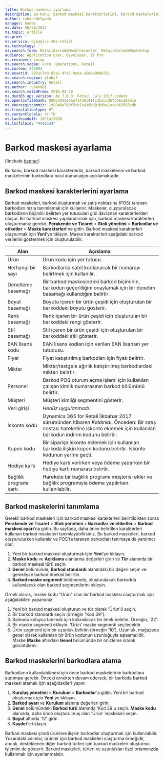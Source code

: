 ```yaml
---
title: Barkod maskesi ayarlama
description: Bu konu, barkod maskesi karakterlerini, barkod maskelerini ve barkod maskelerinin barkodlara nasıl atanacağını açıklamaktadır.
author: rubencdelgado
manager: AnnBe
ms.date: 06/20/2017
ms.topic: article
ms.prod: ''
ms.service: dynamics-365-retail
ms.technology: ''
ms.search.form: RetailBarcodeMaskCharacter, RetailBarcodeMaskSetup
audience: Application User, Developer, IT Pro
ms.reviewer: josaw
ms.search.scope: Core, Operations, Retail
ms.custom: 265994
ms.assetid: 5831c74d-d2a1-4fa5-9a9a-a5aba8848381
ms.search.region: global
ms.search.industry: Retail
ms.author: rubendel
ms.search.validFrom: 2016-02-28
ms.dyn365.ops.version: AX 7.0.0, Retail July 2017 update
ms.openlocfilehash: 89b63843daaa714d9141fc362c3d6fcb6ca9a91e
ms.sourcegitcommit: 199848e78df5cb7c439b001bdbe1ece963593cdb
ms.translationtype: HT
ms.contentlocale: tr-TR
ms.lasthandoff: 10/13/2020
ms.locfileid: "4416524"
---
```

# <a name="set-up-bar-code-masks"></a>Barkod maskesi ayarlama

[!include [banner](includes/banner.md)]

Bu konu, barkod maskesi karakterlerini, barkod maskelerini ve barkod maskelerinin barkodlara nasıl atanacağını açıklamaktadır.

## <a name="set-up-bar-code-mask-characters"></a>Barkod maskesi karakterlerini ayarlama

Barkod maskeleri, barkod oluşturmak ve satış noktasına (POS) taranan barkodları hızla tanımlamak için kullanılır. Maskeler, oluşturulacak barkodların biçimini belirten yer tutucuları gibi davranan karakterlerden oluşur. Bir barkod maskesi yapılandırmak için, barkod maskesi karakterleri oluşturmanız gerekir. **Perakende ve Ticaret** &gt; **Stok yönetimi** &gt; **Barkodlar ve etiketler** &gt; **Maske karakterleri**'ne gidin. Barkod maskesi karakterleri oluşturmak için **Yeni**'ye tıklayın. Maske karakterleri aşağıdaki barkod verilerini göstermek için oluşturulabilir.

| Alan            | Açıklama |
|------------------|-------------|
| Ürün          | Ürün kodu için yer tutucu. |
| Herhangi bir sayı       | Barkodlarda sabit kodlanacak bir numarayı belirtmek için kullanılır. |
| Denetleme basamağı      | Bir barkod maskesindeki barkod biçiminin, barkodun geçerliliğini onaylamak için bir denetim basamağı kullandığını belirtir. |
| Boyut basamağı       | Boyutu içeren bir ürün çeşidi için oluşturulan bir barkoddaki boyutu gösterir. |
| Renk basamağı      | Renk içeren bir ürün çeşidi için oluşturulan bir barkoddaki rengi gösterir. |
| Stil basamağı      | Stil içeren bir ürün çeşidi için oluşturulan bir barkoddaki stili gösterir. |
| EAN lisans kodu | EAN lisans kodları için verilen EAN lisansın yer tutucusu. |
| Fiyat            | Fiyat katıştırılmış barkodları için fiyatı belirtir. |
| Miktar         | Miktar/rastgele ağırlık katıştırılmış barkodlardaki miktarı belirtir. |
| Personel         | Barkod POS oturum açma işlemi için kullanılan çalışan kimlik numarasının barkod bölümünü belirtir. |
| Müşteri         | Müşteri kimliği segmentini gösterir. |
| Veri girişi       | *Henüz uygulanmadı.* |
| İskonto kodu    | Dynamics 365 for Retail İlkbahar 2017 sürümünden itibaren *Kaldırıldı*. Önceden: Bir satış noktası hareketine iskonto eklemek için kullanılan barkodun indirim kodunu belirtir. |
| Kupon kodu      | Bir siparişe iskonto eklemek için kullanılan barkoda ilişkin kupon kodunu belirtir. İskonto kodunun yerine geçti. |
| Hediye kartı        | Hediye kartı verirken veya ödeme yaparken bir hediye kartı numarası belirtir. |
| Bağlılık programı kartı     | Harekete bir bağlılık programı müşterisi ekler ve bağlılık programıyla ödeme yapılırken kullanılabilir. |

## <a name="define-bar-code-masks"></a>Barkod maskelerini tanımlama

Gerekli barkod maskeleri için barkod maskesi karakterleri belirtildikten sonra **Perakende ve Ticaret** &gt; **Stok yönetimi** &gt; **Barkodlar ve etiketler** &gt; **Barkod maskesi ayarı**'na gidin. Bu sayfada, daha önce belirtilen karakterleri kullanan barkod maskeleri tanımlayabilirsiniz. Bu barkod maskeleri, barkod oluşturulurken kullanılır ve POS'ta taranan barkodları tanımaya da yardımcı olur.

1. Yeni bir barkod maskesi oluşturmak için **Yeni**'ye tıklayın.
2. **Maske kodu** ve **Açıklama** alanlarına değerleri girin ve **Tür** alanında bir barkod maskesi türü seçin.
3. **Genel** bölümünde, **Barkod standardı** alanındaki bir değeri seçin ve gerekliyse barkod önekini belirtin.
4. **Barkod maske segmenti** bölümünde, oluşturulacak barkodda kullanılacak olan barkod segmentlerini ekleyin.

Örnek olarak, maske kodu "Ürün" olan bir barkod maskesi oluşturmak için aşağıdakileri yaparsınız:

1. Yeni bir barkod maskesi oluşturun ve tür olarak 'Ürün'ü seçin.
2. Bir barkod standardı seçin (örneğin "Kod 39").
3. Barkodu kolayca tanımak için kullanılacak bir önek belirtin. Örneğin, '22'.
4. Bir maske segmenti ekleyin. 'Ürün' maske segmenti seçilecektir.
5. Ürün segmenti için bir uzunluk belirtin (örneğin '10'). Uzunluk, mağazada genel olarak kullanılan bir ürün kodunun uzunluğuyla eşleşmelidir. Maske **Maske** altındaki **Genel** bölümünde bir önizleme olarak görüntülenir.

## <a name="assign-bar-code-masks-to-bar-codes"></a>Barkod maskelerini barkodlara atama

Barkodların kullanılabilmesi için önce barkod maskelerinin barkodlara atanması gerekir. Önceki örnekten devam edersek, bir barkoda barkod maskesi atamak için aşağıdakileri yapın:

1. **Kuruluş yönetimi** &gt; **Kurulum** &gt; **Barkodlar**'a gidin. Yeni bir barkod oluşturmak için **Yeni**'ye tıklayın.
2. **Barkod** **ayarı** ve **Kurulum** alanına değerleri girin.
3. **Genel** bölümündeki **Barkod türü** alanında 'Kod 39'u seçin. **Maske** **kodu** alanında, daha önce oluşturulmuş olan 'Ürün' maskesini seçin.
4. **Boyut** altında '12' girin.
5. **Kaydet**'e tıklayın.

Barkod maskesi şimdi ürünlere ilişkin barkodlar oluşturmak için kullanılabilir. Yukarıdaki adımlar, ürünler için barkod maskeleri oluşturma örneğidir, ancak, desteklenen diğer barkod türleri için barkod maskeleri oluşturma işlemini de gösterir. Barkod maskeleri, türleri ve uzunlukları özel ortamınızda kullanmak için ayarlanmalıdır.
